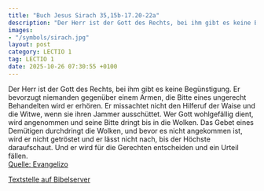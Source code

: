 ```yaml
---
title: "Buch Jesus Sirach 35,15b-17.20-22a"
description: "Der Herr ist der Gott des Rechts, bei ihm gibt es keine Begünstigung. Er bevorzugt niemanden gegenüber einem Armen, die Bitte eines ungerecht Behandelten wird er erhören. Er missachtet nicht den Hilferuf der Waise und die Witwe, wenn sie ihren Jammer ausschüttet. Wer Gott wohlgef...."
images:
- "/symbols/sirach.jpg"
layout: post
category: LECTIO 1
tag: LECTIO 1
date: 2025-10-26 07:30:55 +0100
---
```

Der Herr ist der Gott des Rechts, bei ihm gibt es keine Begünstigung.
Er bevorzugt niemanden gegenüber einem Armen, die Bitte eines ungerecht Behandelten wird er erhören.
Er missachtet nicht den Hilferuf der Waise und die Witwe, wenn sie ihren Jammer ausschüttet.
Wer Gott wohlgefällig dient, wird angenommen und seine Bitte dringt bis in die Wolken.<!--more-->
Das Gebet eines Demütigen durchdringt die Wolken, und bevor es nicht angekommen ist, wird er nicht getröstet und er lässt nicht nach, bis der Höchste daraufschaut.
Und er wird für die Gerechten entscheiden und ein Urteil fällen.<br>
[Quelle: Evangelizo](https://evangeliumtagfuertag.org/DE/gospel)

[Textstelle auf Bibelserver](https://www.bibleserver.com/EU/Sirach35,15b-17.20-22a)
